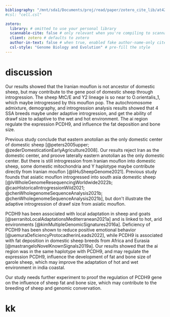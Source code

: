 ```yaml
---
bibliography: "/mnt/sda1/Documents/proj/read/paper/zotero_cite_lib/at42_lib.yaml"
#csl: "cell.csl"

zotero:
  library: # omitted to use your personal library
  scannable-cite: false # only relevant when you're compiling to scannable-cite .odt
  client: zotero # defaults to zotero
  author-in-text: false # when true, enabled fake author-name-only cites by replacing it with the text of the last names of the authors
  csl-style: "Genome Biology and Evolution" # pre-fill the style
---
```


# discussion
Our results showed that the Iranian mouflon is not ancestor of domestic sheep, but may contribute to the gene pool of domestic sheep through introgression. The sheep MtC/E and Y2 lineage is so near to O.orientalis_1, which maybe introgressed by this mouflon pop. The autochromosome admixture, demography, and introgression analysis results showed that 4 SSA breeds maybe under adaptive introgression, and get the ability of drawf size to adaptive to the wet and hot environment. The ai region regulate the expression PCDH9, and influence the fat deposition and bone size.

Previous study conclude that eastern anotolian as the only domestic center of domestic sheep [@peters2005upper; @zederDomesticationEarlyAgriculture2008]. Our results reject Iran as the domestic center, and proove laterally eastern anotolian as the only domestic center. But there is still introgression from Iranian mouflon into domestic sheep, some domestic mitochondria and Y haplotype maybe contribute directly from Iranian mouflon [@liHuSheepGenome2021]. Previous study founds that asiatic mouflon introgressed into south asia domestic sheep [@lvWholeGenomeResequencingWorldwide2022b; @caoHistoricalIntrogressionWild2021; @chenWholegenomeSequenceAnalysis2021b; @chenWholegenomeSequenceAnalysis2021b], but don't illustrate the adaptive introgression of drawf size from asiatic mouflon.

PCDH9 has been associated with local adaptation in sheep and goats [@serranitoLocalAdaptationsMediterranean2021a] and is linked to hot, arid environments [@kimMultipleGenomicSignatures2016a]. Deficiency of PCDH9 has been shown to reduce positive emotional behavior [@uemuraDeficiencyProtocadherinLeads2022], while PCDH9 is associated with fat deposition in domestic sheep breeds from Africa and Eurasia [@mastrangeloNovelKnownSignals2019a]. Our results showed that the ai region was in the same haplotype with PCDH9, and may regulate the expression PCDH9, influence the development of fat and bone size of garole sheep, which may improve the adaptation of hot and wet environment in india coastal.

Our study needs further experiment to proof the regulation of PCDH9 gene on the influence of sheep fat and bone size, which may contribute to the breeding of sheep and genomic convervation.

# kk
